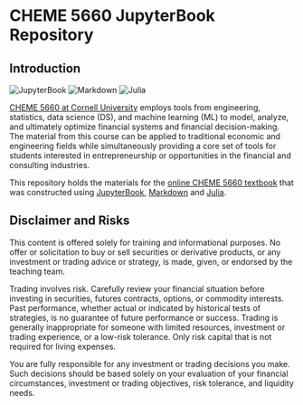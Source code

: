 # CHEME 5660 JupyterBook Repository 

## Introduction
![JupyterBook](https://img.shields.io/badge/jupyter-%23FA0F00.svg?style=for-the-badge&logo=jupyter&logoColor=white) ![Markdown](https://img.shields.io/badge/markdown-%23000000.svg?style=for-the-badge&logo=markdown&logoColor=white) ![Julia](https://img.shields.io/badge/-Julia-9558B2?style=for-the-badge&logo=julia&logoColor=white)

[CHEME 5660 at Cornell University](https://classes.cornell.edu/browse/roster/FA22/class/CHEME/5660) employs tools from engineering, statistics, data science (DS), and machine learning (ML) to model, analyze, and ultimately optimize financial systems and financial decision-making. The material from this course can be applied to traditional economic and engineering fields while simultaneously providing a core set of tools for students interested in entrepreneurship or opportunities in the financial and consulting industries. 

This repository holds the materials for the [online CHEME 5660 textbook](https://varnerlab.github.io/CHEME-5660-Markets-Mayhem-Book/infrastructure.html) that was constructed using [JupyterBook](https://jupyterbook.org/en/stable/intro.html), [Markdown](https://www.markdownguide.org) and [Julia](https://julialang.org).

## Disclaimer and Risks
This content is offered solely for training and  informational purposes. No offer or solicitation to buy or sell securities or derivative products, or any investment or trading advice or strategy,  is made, given, or endorsed by the teaching team. 

Trading involves risk. Carefully review your financial situation before investing in securities, futures contracts, options, or commodity interests. Past performance, whether actual or indicated by historical tests of strategies, is no guarantee of future performance or success. Trading is generally inappropriate for someone with limited resources, investment or trading experience, or a low-risk tolerance.  Only risk capital that is not required for living expenses.

You are fully responsible for any investment or trading decisions you make. Such decisions should be based solely on your evaluation of your financial circumstances, investment or trading objectives, risk tolerance, and liquidity needs.